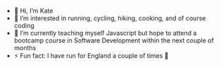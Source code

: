 - 👋 Hi, I’m Kate
- 👀 I’m interested in running, cycling, hiking, cooking, and of course coding
- 🌱 I’m currently teaching myself Javascript but hope to attend a bootcamp course in Software Development within the next couple of months
- ⚡ Fun fact: I have run for England a couple of times 🏴󠁧󠁢󠁥󠁮󠁧󠁿

<!---
katehjd21/katehjd21 is a ✨ special ✨ repository because its `README.md` (this file) appears on your GitHub profile.
You can click the Preview link to take a look at your changes.
--->
